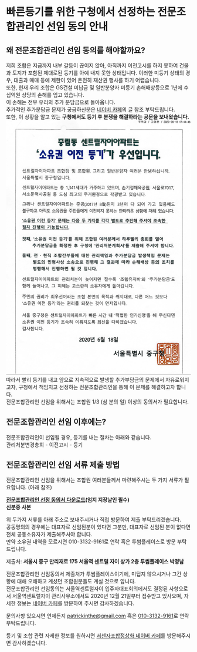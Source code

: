 # 빠른등기를 위한 구청에서 선정하는 전문조합관리인 선임 동의 안내

## 왜 전문조합관리인 선임 동의를 해야할까요?
저희 조합은 지금까지 내부 갈등이 끊이지 않아, 아직까지 이전고시를 하지 못하여 건물과 토지가 포함된 제대로된 등기를 아예 내지 못한 상태입니다. 
이러한 미등기 상태의 경우, 대출과 매매 등에 제한이 있어 온전히 재산권 행사를 하기 어렵습니다.  
또한, 현재 우리 조합은 GS건설 미납금 및 일반분양자 미등기 손해배상등으로 1년에 수십억원 상당의 손해를 입고 있습니다.  
이 손해는 전부 우리의 추가 분담금으로 돌아옵니다.  
추가적인 추가분담금 문제가 궁금하신분은 [네이버 카페](https://cafe.naver.com/seosenzxi)의 글 참조 부탁드립니다.  
또한, 이 상황을 알고 있는 **구청에서도 등기 후 분쟁을 해결하라는 공문을 보내왔습니다.**  
![중구청 공문](/document.png)  
따라서 빨리 등기를 내고 앞으로 지속적으로 발생할 추가부담금의 문제에서 자유로워지고자, 구청에서 책임지고 선정하는 전문조합관리인을 통해 이 문제를 해결하고자 합니다.  
전문조합관리인 선임을 위해서는 조합원 1/3 (삼 분의 일) 이상의 동의서가 필요합니다. 

## 전문조합관리인 선임 이후에는?
전문조합관리인이 선임될 경우, 등기를 내는 절차는 아래와 같습니다.  
관리처분변경총회 - 이전고시 - 등기  

## 전문조합관리인 선임 서류 제출 방법
전문조합관리인 선임을 위해서는 조합원 여러분들께서 마련해주시는 두 가지 서류가 필요합니다. (아래 참조)  
  
**<a id="raw-url" href="https://raw.githubusercontent.com/patrickinthe/StaticWeb/master/%EC%A0%84%EB%AC%B8%EA%B4%80%EB%A6%AC%EC%9D%B8%EC%84%A0%EC%A0%95%EB%8F%99%EC%9D%98%EC%84%9C.pdf" download>전문조합관리인 선정 동의서 다운로드</a>(엄지 지장날인 필수)**  
**신분증 사본**  
  
위 두가지 서류를 아래 주소로 보내주시거나 직접 방문하여 제출 부탁드리겠습니다.  
공동명의의 경우에는 대표자로 선임된분이 있다면 그분만, 대표자로 선임된 분이 없다면 전체 공동소유자가 제출해주셔야 합니다.  
만약 소유권 내역을 모르시면 010-3132-9161로 연락 혹은 투썸플레이스로 방문 부탁드립니다.  
  
제출처: **서울시 중구 만리재로 175 서울역 센트럴 자이 상가 2층 투썸플레이스 박정남**  

전문조합관리인 선임동의서 제출처가 투썸플레이스이기에, 미덥지 않으시거나 그간 상황에 대해 오해하고 계셨던 조합원분들도 계실 것으로 압니다.  
전문조합관리인 선임동의는 서울역센트럴자이 입주자대표회의에서도 결정된 사항으로서 서울역센트럴자이 관리사무소에서도 2020년 12월 21일부터 접수받고 있사오며, 자세한 정보는 [네이버 카페](https://cafe.naver.com/seosenzxi)를 방문하여 주시면 감사하겠습니다.  

문의사항 있으시면 언제든지 <a href="mailto:patrickinthe@gmail.com">patrickinthe@gmail.com</a> 혹은 [010-3132-9161](tel:01031329161)로 연락 부탁드립니다.  

등기 및 조합 관련 자세한 정보를 원하시면 [서센자조합정상화 네이버 카페](https://cafe.naver.com/seosenzxi)를 방문해주시면 감사하겠습니다.  

